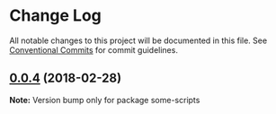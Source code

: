# Change Log

All notable changes to this project will be documented in this file.
See [Conventional Commits](https://conventionalcommits.org) for commit guidelines.

<a name="0.0.4"></a>
## [0.0.4](https://github.com/hrasoa/create-an-app/compare/some-scripts@0.0.3...some-scripts@0.0.4) (2018-02-28)




**Note:** Version bump only for package some-scripts
